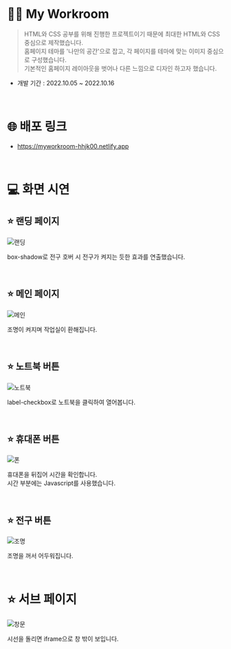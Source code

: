 # 👩‍💻 My Workroom
> HTML와 CSS 공부를 위해 진행한 프로젝트이기 때문에 최대한 HTML와 CSS 중심으로 제작했습니다. <br>
홈페이지 테마를 '나만의 공간'으로 잡고, 각 페이지를 테마에 맞는 이미지 중심으로 구성했습니다. <br>
기본적인 홈페이지 레이아웃을 벗어나 다른 느낌으로 디자인 하고자 했습니다.

- 개발 기간 : 2022.10.05 ~ 2022.10.16

<br>

# 🌐 배포 링크
- https://myworkroom-hhjk00.netlify.app

<br>

# 💻 화면 시연
## ⭐ 랜딩 페이지
![랜딩](https://user-images.githubusercontent.com/97223653/212369929-f43e3a84-bfdd-4743-b882-6b6cf976cd28.gif)

box-shadow로 전구 호버 시 전구가 켜지는 듯한 효과를 연출했습니다.

<br>

## ⭐ 메인 페이지
![메인](https://user-images.githubusercontent.com/97223653/212370608-16f1ca69-90c4-4f2b-9beb-67cb4c0e7b88.gif)

조명이 켜지며 작업실이 환해집니다.

<br>

## ⭐ 노트북 버튼
![노트북](https://user-images.githubusercontent.com/97223653/212370186-42538b69-2fea-4689-96cb-e3e72c6ef836.gif)

label-checkbox로 노트북을 클릭하여 열어봅니다.

<br>

## ⭐ 휴대폰 버튼
![폰](https://user-images.githubusercontent.com/97223653/212370205-3431dd33-1ad0-4ed3-b936-77bdcc9be2b7.gif)

휴대폰을 뒤집어 시간을 확인합니다. <br>
시간 부분에는 Javascript를 사용했습니다.

<br>

## ⭐ 전구 버튼
![조명](https://user-images.githubusercontent.com/97223653/212370329-5d348f02-f83b-4e60-bd33-ceb647e682ba.gif)

조명을 꺼서 어두워집니다.

<br>

# ⭐ 서브 페이지
![창문](https://user-images.githubusercontent.com/97223653/212370355-dde9bfd1-3eb1-40c0-9277-bd388d3fa21d.gif)

시선을 돌리면 iframe으로 창 밖이 보입니다.
